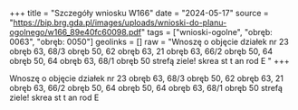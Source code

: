 +++
title = "Szczegóły wniosku W166"
date = "2024-05-17"
source = "https://bip.brg.gda.pl/images/uploads/wnioski-do-planu-ogolnego/w166_89e40fc60098.pdf"
tags = ["wnioski-ogolne", "obręb: 0063", "obręb: 0050"]
geolinks = []
raw = "Wnoszę o objęcie działek nr 23 obręb 63, 68/3 obręb 50, 62 obręb 63, 21 obręb 63, 66/2 obręb 50, 64 obręb 50, 64 obręb 63, 68/1 obręb 50 strefą ziele! skrea st t an rod E "
+++

Wnoszę o objęcie działek nr 23 obręb 63, 68/3 obręb 50, 62 obręb 63, 21 obręb 63, 66/2 obręb
50, 64 obręb 50, 64 obręb 63, 68/1 obręb 50 strefą ziele! skrea st t an rod E



